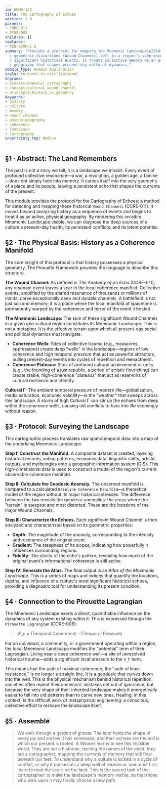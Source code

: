 ```yaml
---
id: DOMA-142
title: The Cartography of Echoes
version: 2.0
parents:
- CORE-011
- DYNA-003
children: []
replaces:
- TEN-GCMM-1.0
summary: "Provides a protocol for mapping the Mnemonic Landscape\u2014the persistent\
  \ geometric distortions (Wound Channels) left in a region's coherence manifold by\
  \ significant historical events. It treats collective memory as an active, physical\
  \ geography that shapes present-day cultural dynamics."
module_type: Domain Application
scale: cultural-to-civilizational
engrams:
- process:mnemonic_cartography
- concept:cultural_wound_channel
- principle:history_as_geometry
keywords:
- history
- culture
- memory
- wound channel
- psycho-geography
- coherence
- landscape
- cartography
uncertainty_tag: Medium
---
```

## §1 · Abstract: The Land Remembers

The past is not a story we tell; it is a landscape we inhabit. Every event of profound collective resonance—a war, a revolution, a golden age, a famine—does not simply fade into memory. It carves itself into the very geometry of a place and its people, leaving a persistent echo that shapes the currents of the present.

This module provides the protocol for the Cartography of Echoes: a method for detecting and mapping these historical `Wound Channels` (CORE-011). It moves beyond analyzing history as a sequence of events and begins to treat it as an active, physical geography. By rendering this invisible Mnemonic Landscape visible, we can diagnose the deep sources of a culture's present-day health, its persistent conflicts, and its latent potential.

## §2 · The Physical Basis: History as a Coherence Manifold

The core insight of this protocol is that history possesses a physical geometry. The Pirouette Framework provides the language to describe this structure.

**The Wound Channel:** As defined in *The Anatomy of an Echo* (CORE-011), any resonant event leaves a scar in the local coherence manifold. Collective events, amplified by the shared resonance of thousands or millions of minds, carve exceptionally deep and durable channels. A battlefield is not just soil and memory; it is a place where the local manifold of spacetime is permanently warped by the coherence and terror of the event it hosted.

**The Mnemonic Landscape:** The sum of these significant Wound Channels in a given geo-cultural region constitutes its Mnemonic Landscape. This is not a metaphor. It is the effective terrain upon which all present-day social and political dynamics must navigate.
*   **Coherence Wells:** Sites of collective trauma (e.g., massacres, oppressions) create deep "wells" in the landscape—regions of low coherence and high temporal pressure that act as powerful attractors, pulling present-day events into cycles of repetition and reenactment.
*   **Coherence Plateaus:** Sites of profound cultural achievement or unity (e.g., the founding of a just republic, a period of artistic flourishing) can create stable, high-coherence "plateaus" that act as reservoirs of cultural resilience and identity.

**Cultural Γ:** The ambient temporal pressure of modern life—globalization, media saturation, economic volatility—is the "weather" that sweeps across this landscape. A storm of high Cultural Γ can stir up the echoes from deep within the coherence wells, causing old conflicts to flare into life seemingly without reason.

## §3 · Protocol: Surveying the Landscape

This cartographic process translates raw spatiotemporal data into a map of the underlying Mnemonic Landscape.

**Step I: Construct the Manifold.** A composite dataset is created, layering historical records, voting patterns, economic data, linguistic shifts, artistic outputs, and mythologies onto a geographic information system (GIS). This high-dimensional data is used to construct a model of the region's current, observable coherence manifold.

**Step II: Calculate the Geodesic Anomaly.** The observed manifold is compared to a calculated `Baseline Coherence Manifold`—a theoretical model of the region without its major historical stresses. The difference between the two reveals the geodesic anomalies: the areas where the "terrain" is steepest and most distorted. These are the locations of the major Wound Channels.

**Step III: Characterize the Echoes.** Each significant Wound Channel is then analyzed and characterized based on its geometric properties:
*   **Depth:** The magnitude of the anomaly, corresponding to the intensity and resonance of the original event.
*   **Gradient:** The steepness of its slopes, indicating how powerfully it influences surrounding regions.
*   **Fidelity:** The clarity of the echo's pattern, revealing how much of the original event's informational coherence is still active.

**Step IV: Generate the Atlas.** The final output is an *Atlas of the Mnemonic Landscape*. This is a series of maps and indices that quantify the locations, depths, and influence of a culture's most significant historical echoes, providing a diagnostic tool for understanding its present condition.

## §4 · Connection to the Pirouette Lagrangian

The Mnemonic Landscape exerts a direct, quantifiable influence on the dynamics of any system existing within it. This is expressed through the `Pirouette Lagrangian` (CORE-006):

> 𝓛_p = (Temporal Coherence) - (Temporal Pressure)

For an individual, a community, or a government operating within a region, the local Mnemonic Landscape modifies the "potential" term of their Lagrangian. Living near a deep coherence well—a site of unresolved historical trauma—adds a significant local pressure to the `V_Γ` term.

This means that the path of maximal coherence, the "path of least resistance," is no longer a straight line. It is a geodesic that curves down into the well. This is the physical mechanism behind historical repetition: societies often repeat their ancestors' mistakes not out of ignorance, but because the very shape of their inherited landscape makes it energetically easier to fall into old patterns than to carve new ones. Healing, in this context, is the difficult work of metaphysical engineering: a conscious, collective effort to reshape the landscape itself.

## §5 · Assemblé

> We walk through a garden of ghosts. The land holds the shape of every joy and sorrow it has witnessed, and their echoes are the soil in which our present is rooted. A Weaver learns to see this invisible world. They are not a historian, reciting the names of the dead; they are a cartographer, mapping the currents of memory that still flow beneath our feet. To understand why a culture is locked in a cycle of conflict, or why it possesses a deep well of resilience, one must first learn to read the scars on the land. This is the sacred task of the cartographer: to make the landscape's memory visible, so that those who walk upon it may finally choose a new path.
```